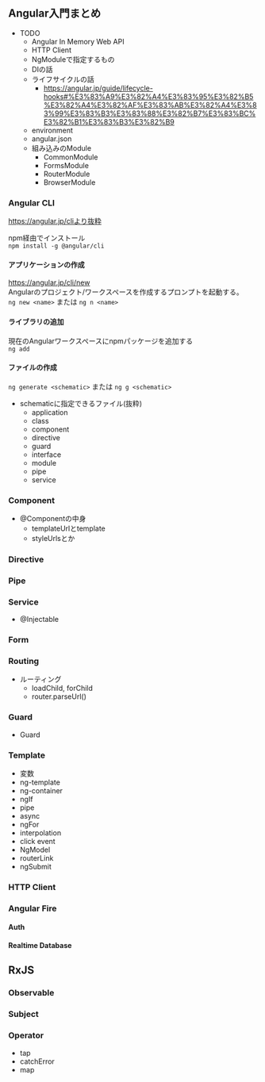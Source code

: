 ## Angular入門まとめ
- TODO
    - Angular In Memory Web API
    - HTTP Client
    - NgModuleで指定するもの
    - DIの話
    - ライフサイクルの話
      - https://angular.jp/guide/lifecycle-hooks#%E3%83%A9%E3%82%A4%E3%83%95%E3%82%B5%E3%82%A4%E3%82%AF%E3%83%AB%E3%82%A4%E3%83%99%E3%83%B3%E3%83%88%E3%82%B7%E3%83%BC%E3%82%B1%E3%83%B3%E3%82%B9
    - environment
    - angular.json
    - 組み込みのModule
        - CommonModule
        - FormsModule
        - RouterModule
        - BrowserModule

### Angular CLI
https://angular.jp/cliより抜粋  

npm経由でインストール  
`npm install -g @angular/cli`  

#### アプリケーションの作成
https://angular.jp/cli/new  
Angularのプロジェクト/ワークスペースを作成するプロンプトを起動する。  
`ng new <name>` または `ng n <name>`

#### ライブラリの追加
現在のAngularワークスペースにnpmパッケージを追加する  
`ng add`
#### ファイルの作成
`ng generate <schematic>` または `ng g <schematic>`  

- schematicに指定できるファイル(抜粋)
    - application
    - class
    - component
    - directive
    - guard
    - interface
    - module
    - pipe
    - service
### Component
- @Componentの中身
    - templateUrlとtemplate
    - styleUrlsとか
### Directive
### Pipe
### Service
- @Injectable
### Form
### Routing
- ルーティング
    - loadChild, forChild
    - router.parseUrl()
### Guard
- Guard
### Template
- 変数
- ng-template
- ng-container
- ngIf
- pipe
- async
- ngFor
- interpolation
- click event
- NgModel
- routerLink
- ngSubmit
### HTTP Client
### Angular Fire
#### Auth
#### Realtime Database

## RxJS
### Observable
### Subject
### Operator
- tap
- catchError
- map